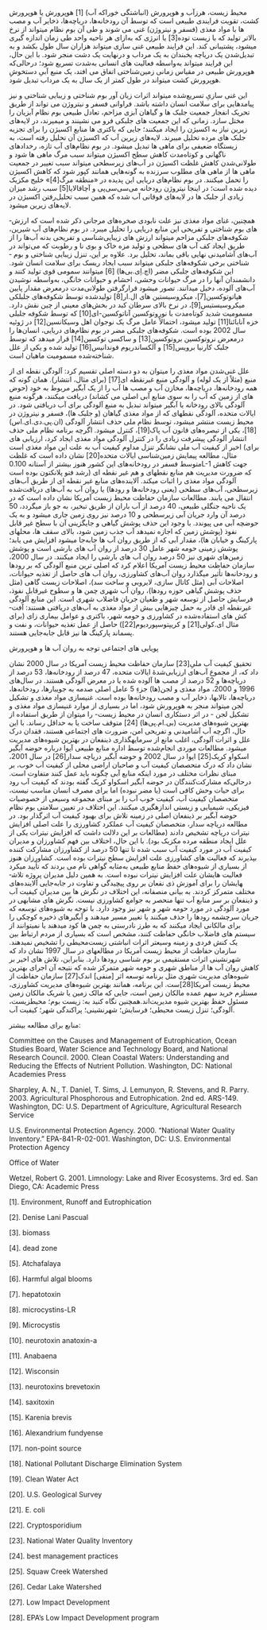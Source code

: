  محیط ­زیست، هرزآب و هوپرورش (انباشتگی خوراکه آب) [1] هوپرورش یا هوپرورش کشت، تقویت فرایندی طبیعی است که توسط آن رودخانه‌ها، دریاچه‌ها، ذخایر آب و مصب ­ها با مواد مغذی (فسفر و نیتروژن) غنی می ­شوند و طی آن بوم ­نظام می­تواند از نرخ بالاتر تولید که با زیست ­توده[3] یا انرژی که به‌ازای هر ناحیه واحد طی زمان اندازه­ گیری می­شود، پشتیبانی کند. این فرایند طبیعی غنی ­سازی می­تواند هزاران سال طول بکشد و به تبدیل‌شدن یک دریاچه یخبندان به یک مرداب و درنهایت یک دشت منجر شود. با این حال، این فرایند می­تواند به‌واسطه فعالیت­ های انسانی به‌شدت تسریع شود؛ درحالی‌که هوپرورش طبیعی در مقیاس زمانی زمین‌شناختی اتفاق می­ افتد، یک منبع آبیِ دستخوشِ هوپرورش کشت می­تواند در طول کمتر از یک سال به یک مرداب تبدیل شود.

 این غنی ­سازیِ تسریع‌شده می­تواند اثرات زیان ­آور بوم­ شناختی و زیبایی ­شناختی و نیز پیامدهایی برای سلامت انسان داشته باشد. فراوانی فسفر و نیتروژن می­ تواند از طریق تحریک انفجار جمعیت جلبک ­ها و گیاهان آبزی مزاحم، تعادل طبیعی بوم­ نظام آبزیان را مختل سازد. زمانی که این جمعیت­ های جلبکی فرو می­ نشینند و می­میرند، در لایه‌های زیرین نیاز به اکسیژن را ایجاد می­کنند؛ جایی که باکتری ­ها منابع اکسیژن را برای تجزیه جلبک­ های مرده تحلیل می­برند. لایه‌های زیرین آب که اکسیژن آن تحلیل رفته است، به زیستگاه ضعیفی برای ماهی ­ها تبدیل می­شود. در بوم­ نظام‌های آب تازه، رخدادهای ناگهانی و کوتاه‌مدت کاهش سطح اکسیژن می­تواند سبب مرگ ماهی­ ها شود و طولانی‌شدن کاهش غلظت اکسیژن در آب‌های زیرسطحی می­تواند سبب تغییر در جمعیت ماهی­ ها از ماهی­ های مطلوب سرزنده به گونه‌هایی همانند کپور شود که کاهش اکسیژن را تحمل می­کنند. در بوم­ نظام‌های دریایی این پدیده در «منطقه مرگ[4]» خلیج مکزیک دیده شده است؛ در اینجا نیتروژن رودخانه می‌سی‌سی‌پی و آچافالایا[5] سبب رشد میزان زیادی از جلبک­ ها در لایه‌های فوقانی آب­ شده که همین سبب تحلیل‌رفتن اکسیژن در لایه‌های زیرین می­شود. 

همچنین، غنای مواد مغذی نیز علت نابودی صخره‌های مرجانی ذکر شده است که ارزش­ های بوم­ شناختی و تفریحی این منابع دریایی را تحلیل می­برد. در بوم­ نظام‌های آب شیرین‌، شکوفه‌های جلبکی مزاحم می­تواند ارزش ­های زیبایی‌شناسی و تفریحی بدنه آب‌ها را از طریق ایجاد کف آب­ های سطحی و تولید مزه خاک و بوی نا و رطوبت که می‌تواند در آب‌های آشامیدنی نهایی باقی بماند، تحلیل برد. علاوه بر این، تنزل زیبایی­ شناختی و بوم ­شناختی برخی شکوفه‌های جلبکی می­تواند سبب ایجاد ریسک برای سلامت انسان شود. این شکوفه‌های جلبکی مضر (اچ.اِی.بی‌ها) [6] می­توانند سمومی قوی تولید کنند و دانشمندان آنها را در مرگ حیوانات وحشی، احشام و حیوانات خانگی، به‌واسطه نوشیدن آب‌های آلوده، دخیل می­دانند. تصور می­شود قرارگرفتن طولانی‌مدت درمعرض مقدار پایین هپاتوتوکسین[7]، میکروسیستین­ های ال.ار[8] تولیدشده توسط شکوفه‌های جلبلکی میکروسیستیس[9]، در نرخ بالای سرطان کبد در بخش‌های معینی از چین نقش دارد. مسمومیت شدید کوتاه‌مدت با نوروتوکسین آناتوکسین-ای[10] که توسط شکوفه جلبلی خزه آنابائنا[11] تولید می­شود، احتمالاً عامل مرگ یک نوجوان اهل وسیکانسین[12] در ژوئیه سال 2002 بوده است. شکوفه‌های جلبکی مضر در بوم ­نظام‌های دریایی، انسان‌ها را درمعرض نروتوکسین بروتوکسین[13] و ساکسی توکسین[14] قرار می­دهد که توسط جلبک کارنیا برویس[15] و آلکساندریوم فوندانیس[16] تولید شده و یکی از علل شناخته‌شده مسمومیت ماهیان است.

 علل غنی­‌شدن مواد مغذی را می­توان به دو دسته اصلی تقسیم کرد: آلودگی نقطه ­ای از منبع (مثلاً از یک لوله) و آلودگی منبع غیرنقطه­ ای[17] (برای مثال، انتشار). همان گونه که همه رودخانه‌ها، دریاچه‌ها، مخازن آب و مصب ­ها آب را از یک آبگیر مربوط به خود (حوض ه­ای از زمین که آب را به سوی منابع آبی اصلی می­ کشاند) دریافت می­کنند، هرگونه منبع آلودگی بالای رودخانه یا آبگیر می­تواند تبدیل به منبع آلودگی برای آب دریافتی شود. در ایالات متحده، آلودگی نقطه­ای که از مواد مغذی گیاهان (و جلبک ­ها)، فسفر و نیتروژن در محیط­ زیست منتشر می­شود، توسط نظام ملی حذف انتشار آلودگی (ان.پی.دی.ای.اس)[18]، یکی از تبصره‌های قانون آب پاک[19]، کنترل می­شود. اگرچه برنامه نظام ملی حذف انتشار آلودگی پیشرفت زیادی را در کنترل آلودگی مواد مغذی ایجاد کرد، ارزیابی­ های اخیر از کیفیت آب ملی نشانگر تنزل مداوم کیفیت آب به علت این مواد مغذی است (برای مثال، مطالعه پیمایش زمین‌شناسی ایالات متحده[20] نشان داده است که غلظت متوسط فسفر در رودخانه‌های این کشور هنوز بیشتر از آستانه 0.100L-1 جهت کاهش رشد فتو پلانکتون بوده است) که ضرورت مدیریت هم منابع نقطه­ای و هم غیر نقطه ای آلودگی مواد مغذی را اثبات می­کند. آلاینده‌های منابع غیر نقطه ­ای از طریق آب‌های زیرسطحی، آب‌های سطحی (یعنی رودخانه‌ها و رودها) یا روان­ آب به آب‌های دریافت‌شده انتقال می ­یابند. مطالعات سازمان حفاظت محیط زیست آمریکا نشان داده است که در یک ناحیه جنگلی طبیعی، 40 درصد از آب باران از طریق تبخیر، به جو باز می­گردد، 50 درصد آن وارد جریان آبی زیرسطحی و 10 درصد نیز روی زمین جاری می­شود و به یک حوضچه آبی می­ پیوندد. با وجود این حذف پوشش گیاهی و جایگزینی آن با سطح غیر قابل نفوذ (پوشش زمین که اجازه نمی­دهد آب جذب زمین شود، بالای سقف­ ها، محل­های پارکینگ و خیابان­ ها)، مقدار آبی که از طریق روان ­آب­ ها جابه‌جا می­شود افزایش می­ یابد؛ پوشش زمینی حومه شهر عامل 30 درصد از روان­ آب­ های بارشی است و پوشش زمین‌های شهری نیز 50 درصد روان ­آب­ های بارشی را ایجاد می­کنند. در سال 2000، سازمان حفاظت محیط­ زیست آمریکا اعلام کرد که اصلی­ ترین منبع آلودگی که بر رودها و رودخانه‌ها تأثیر می­گذارد روان آب‌های کشاورزی، روان ­آب ­های حاصل از تغذیه حیوانات، اصلاحات آبی (مثل کانال­ سازی، لایروبی و ساخت سد)، اصلاحات زیست گاهی (مثل حذف پوشش گیاهی حوزه رودها)، روان­ آب شهری چمن­ ها و سطوح غیرقابل نفوذ، فرسایش حاصل از توسعه شهر و طغیان جریان فاضلاب شهری است. این منابع آلودگی غیرنقطه­ ای قادر به حمل چیزهایی بیش از مواد مغذی به آب‌های دریافتی هستند: آفت­ کش­ های استفاده‌شده در کشاورزی و حومه شهر، باکتری و عوامل بیماری­ زای (برای مثال ای.کولی[21] و کریپتوسپوردیوم[22]) حاصل از عمل تغذیه حیوانات، و نفت و پسماند پارکینگ­ ها نیز قابل جابه‌جایی هستند.

پویایی ­های اجتماعی توجه به روان­ آب­ ها و هوپرورش

 تحقیق کیفیت آب ملیِ[23] سازمان حفاظت محیط زیست آمریکا در سال 2000 نشان داد که، از مجموع آب‌های ارزیابی‌شدۀ ایالات متحده، 47 درصد از رودخانه‌ها، 53 درصد از دریاچه‌ها و 52 درصد از مصب­ ها آلوده شده یا در معرض آلودگی هستند. در سال‌های 1996 و 2000، مواد مغذی و لجن­(ها) جزءِ 5 عامل اصلی صدمه به جویبارها، رودخانه‌ها، دریاچه‌ها، تالاب­ها، ذخایر آب و مصب رودخانه‌ها بوده است. غنی­سازی مواد مغذی و تشکیل لجن می­تواند منجر به هوپرورش شود، اما در بسیاری از موارد غنی­سازی مواد مغذی و تشکیل لجن - در اثر دستکاری انسان در محیط زیست- را می­توان از طریق استفاده از بهترین شیوه‌های مدیریت (بی.ام.پی‌ها) [24] متوقف ساخت یا به حداقل رساند. با این حال، اگرچه آب آشامیدنی و تفریحی امن، ضرورت­ های اجتماعی هستند، فقدان درک علل و اثرات آلودگی، اغلب مانع از سرمایه­گذاری ذینفعان در بهترین شیوه‌های مدیریت می­شود. مطالعات موردی انجام‌شده توسط اداره منابع طبیعی آیوا درباره حوضه آبگیر اسکواو کریک[25] ایوا در سال 2002 و حوضه آبگیر دریاچه سدار[26] در سال 2001، نشان داد که درک متحصصان کیفیت آب و صاحبان اراضی محلی از کیفیت آب خوب، بر مبنای نظرات مختلف در مورد اینکه منابع آبی چگونه باید عمل کنند متفاوت است. درحالی‌که مشارکت‌کنندگان در حوضه آبگیر اسکواو کریک گفته بودند که کیفیت آب رود برای حیات وحش کافی است (یا مضر نبوده) اما برای مصرف انسان مناسب نیست، متخصصان کیفیت آب، کیفیت خوب آب را بر مبنای مجموعه وسیعی از خصوصیات فیزیکی، شیمیایی و زیستی اندازه­گیری می­کنند. این اختلاف در تعیین سلامتی بوم ­نظام حوضه آبگیر بر ذینفعان اصلی در زمینه تلاش برای بهبود کیفیت آب اثرگذار بود. در مطالعه دریاچه سدار، متخصصان کیفیت آب عملکرد کشاورزی را علت اصلی افزایش نیترات دریاچه تشخیص دادند (مطالعات بر این دلالت داشت که افزایش نیترات یکی از علل ایجاد منطقه مرده مکزیک بود). با این حال، اختلاف بین فهم کشاورزان و مدیران کیفیت آب در مورد کیفیت آب سبب شده تا تنها 50 درصد از کشاورزان مشارکت­ کننده بپذیرند که فعالیت­ های کشاورزی علت افزایش سطح نیترات بوده است. کشاورزان هنوز از بسیاری از شیوه‌های حفظ منابع طبیعی به‌مثابه گواهی نام می­ بردند که تأیید می­کرد فعالیت­ هایشان علت افزایش نیترات نبوده است. به همین دلیل مدیران پروژه تلاش­هایشان را برای آموزش ذی نفعان بر روی پیچیدگی و تفاوت­ در جابه‌جایی آلاینده‌های مختلف متمرکز کردند. به بیانی منصفانه، این اختلاف در نگرش ­ها بین مدیران کیفیت آب و ذینفعان بر سر منابع آب تنها منحصر به جوامع کشاورزی نیست. نگرش­ های مشابهی در مورد آلودگی در مورد حومه شهر و شهر نیز وجود دارد. با توجه به شیوه‌های توسعه که جریان سرچشمه رودها را حذف می­کنند یا تغییر مسیر می­دهند و آبگیرهای ذخیره کوچکی را برای مالکانی ایجاد می­کنند که به طرز نادرستی به چمن ­ها کود می­دهند یا نمی­توانند از سیستم­ های فاضلاب خانگی حفاظت کنند، مشخص است که بسیاری از مردم ارتباط بین یک کنش فردی و زمینه وسیع­تر اثرات انباشتی زیست‌محیطی را تشخیص نمی­دهند. سازمان حفاظت از محیط زیست آمریکا در مطالعه­ای در سال 1997 نشان داد که شهرنشینی اثرات مستقیمی بر بوم ­شناسی رودها دارد. بنابراین، تلاش ­های اخیر بر کاهش روان ­آب ­ها از مناطق شهری و حومه شهر متمرکز شده که نتیجه آن اجرای بهترین شیوه‌های مدیریت شهری مثل برنامه توسعه اثر [منفی] اندک[27] سازمان حفاظت از محیط ­زیست آمریکا[28]ست. این برنامه، همانند بهترین شیوه‌های مدیریت کشاورزی، مستلزم خرید سهم عمده مالکان زمین است، جایی که مالک زمین یا شریک مالکان زمین مسئول حفظ بهترین شیوه مدیریت‌اند.همچنین نگاه کنید به: زیست بوم؛ محیط­زیست، آلودگی؛ تنزل زیست­ محیطی؛ فرسایش؛ شهرنشینی؛ پراکندگی شهر؛ کیفیت آب.

منابع برای مطالعه بیشتر:

Committee on the Causes and Management of Eutrophication, Ocean Studies Board, Water Science and Technology Board, and National Research Council. 2000. Clean Coastal Waters: Understanding and Reducing the Effects of Nutrient Pollution. Washington, DC: National Academies Press

Sharpley, A. N., T. Daniel, T. Sims, J. Lemunyon, R. Stevens, and R. Parry. 2003. Agricultural Phosphorous and Eutrophication. 2nd ed. ARS-149. Washington, DC: U.S. Department of Agriculture, Agricultural Research Service

U.S. Environmental Protection Agency. 2000. “National Water Quality Inventory.” EPA-841-R-02-001. Washington, DC: U.S. Environmental Protection Agency

Office of Water

Wetzel, Robert G. 2001. Limnology: Lake and River Ecosystems. 3rd ed. San Diego, CA: Academic Press

 [1]. Environment, Runoff and Eutrophication

[2]. Denise Lani Pascual

 [3]. biomass 

[4]. dead zone

 [5]. Atchafalaya 

[6]. Harmful algal blooms

[7]. hepatotoxin 

[8]. microcystins-LR

 [9]. Microcystis 

[10]. neurotoxin anatoxin-a

 [11]. Anabaena 

[12]. Wisconsin

 [13]. neurotoxins brevetoxin 

[14]. saxitoxin

 [15]. Karenia brevis 

[16]. Alexandrium fundyense

 [17]. non-point source 

[18]. National Pollutant Discharge Elimination System

[19]. Clean Water Act

[20]. U.S. Geological Survey 

[21]. E. coli

[22]. Cryptosporidium 

[23]. National Water Quality Inventory

[24]. best management practices

 [25]. Squaw Creek Watershed

[26]. Cedar Lake Watershed

[27]. Low Impact Development

[28]. EPA’s Low Impact Development program 

  


 